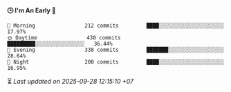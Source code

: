 <!--START_SECTION:readme-stats-->
**🕒 I'm An Early 🐤**

```text
🌅 Morning                212 commits         ████░░░░░░░░░░░░░░░░░░░░░   17.97%
🌞 Daytime                430 commits         █████████░░░░░░░░░░░░░░░░   36.44%
🌆 Evening                338 commits         ███████░░░░░░░░░░░░░░░░░░   28.64%
🌙 Night                  200 commits         ████░░░░░░░░░░░░░░░░░░░░░   16.95%
```



⏳ *Last updated on 2025-09-28 12:15:10 +07*
<!--END_SECTION:readme-stats-->
